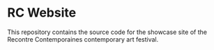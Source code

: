 # RC Website

This repository contains the source code for the showcase site of the Recontre Contemporaines contemporary art festival.
